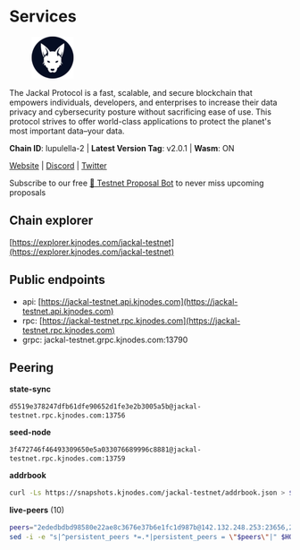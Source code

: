 # Services

<figure><img src="https://raw.githubusercontent.com/kj89/cosmos-images/main/logos/jackal.png" alt=""><figcaption></figcaption></figure>

The Jackal Protocol is a fast, scalable, and secure blockchain that empowers  individuals, developers, and enterprises to increase their data privacy and  cybersecurity posture without sacrificing ease of use. This protocol strives  to offer world-class applications to protect the planet's most important data–your data.

**Chain ID**: lupulella-2 | **Latest Version Tag**: v2.0.1 | **Wasm**: ON

[Website](https://jackalprotocol.com) | [Discord](https://discord.com/invite/5GKym3p6rj) | [Twitter](https://twitter.com/Jackal_Protocol)



Subscribe to our free [🤖 Testnet Proposal Bot](https://t.me/kjnodes_testnet_proposal_bot) to never miss upcoming proposals


## Chain explorer
[https://explorer.kjnodes.com/jackal-testnet](https://explorer.kjnodes.com/jackal-testnet)

## Public endpoints

* api: [https://jackal-testnet.api.kjnodes.com](https://jackal-testnet.api.kjnodes.com)
* rpc: [https://jackal-testnet.rpc.kjnodes.com](https://jackal-testnet.rpc.kjnodes.com)
* grpc: jackal-testnet.grpc.kjnodes.com:13790

## Peering

**state-sync**

```text
d5519e378247dfb61dfe90652d1fe3e2b3005a5b@jackal-testnet.rpc.kjnodes.com:13756
```

**seed-node**

```text
3f472746f46493309650e5a033076689996c8881@jackal-testnet.rpc.kjnodes.com:13759
```

**addrbook**
```bash
curl -Ls https://snapshots.kjnodes.com/jackal-testnet/addrbook.json > $HOME/.canine/config/addrbook.json
```

**live-peers** (10)
```bash
peers="2ededbdbd98580e22ae8c3676e37b6e1fc1d987b@142.132.248.253:23656,2cdaa56d0778b20be8430069eefeab2138190355@78.46.106.75:37656,fd5b3021fe67406e63c1a3e3e89cb243bc0791c9@65.109.32.174:32656,d5519e378247dfb61dfe90652d1fe3e2b3005a5b@65.109.68.190:13756,fabb22d283df1698de657c2bf4084892362136d6@38.242.237.107:26676,344d9c933f936f79f3d62eff5cd0b82775a79dac@162.19.239.230:26656,a0f726a3dffb45d9cbde0913701bd757fcd7e434@157.90.2.254:36656,5eedbfbe64b942f4ab54db3842acf3bfab034c24@161.97.74.88:46656,e4e93ce4b050c9d821e15b69477f5da706121343@65.109.93.152:31656,bda5e61d05f423919783ff73dc096ac3a8eef5c3@65.108.57.170:26656"
sed -i -e "s|^persistent_peers *=.*|persistent_peers = \"$peers\"|" $HOME/.canine/config/config.toml
```
